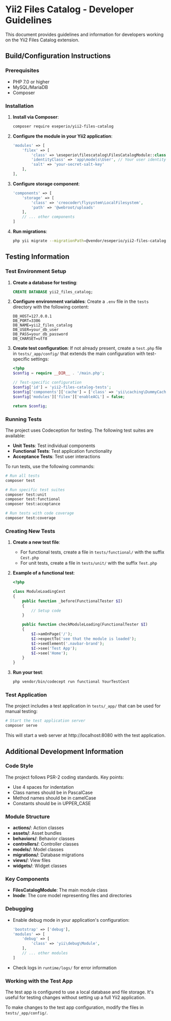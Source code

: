 # Yii2 Files Catalog - Developer Guidelines

This document provides guidelines and information for developers working on the Yii2 Files Catalog extension.

## Build/Configuration Instructions

### Prerequisites
- PHP 7.0 or higher
- MySQL/MariaDB
- Composer

### Installation

1. **Install via Composer**:
   ```bash
   composer require eseperio/yii2-files-catalog
   ```

2. **Configure the module in your Yii2 application**:
   ```php
   'modules' => [
       'filex' => [
           'class' => \eseperio\filescatalog\FilesCatalogModule::class,
           'identityClass' => 'app\models\User', // Your user identity class
           'salt' => 'your-secret-salt-key'
       ],
   ],
   ```

3. **Configure storage component**:
   ```php
   'components' => [
       'storage' => [
           'class' => 'creocoder\flysystem\LocalFilesystem',
           'path' => '@webroot/uploads'
       ],
       // ... other components
   ]
   ```

4. **Run migrations**:
   ```bash
   php yii migrate --migrationPath=@vendor/eseperio/yii2-files-catalog/src/migrations
   ```

## Testing Information

### Test Environment Setup

1. **Create a database for testing**:
   ```sql
   CREATE DATABASE yii2_files_catalog;
   ```

2. **Configure environment variables**:
   Create a `.env` file in the `tests` directory with the following content:
   ```
   DB_HOST=127.0.0.1
   DB_PORT=3306
   DB_NAME=yii2_files_catalog
   DB_USER=your_db_user
   DB_PASS=your_db_password
   DB_CHARSET=utf8
   ```

3. **Create test configuration**:
   If not already present, create a `test.php` file in `tests/_app/config/` that extends the main configuration with test-specific settings:
   ```php
   <?php
   $config = require __DIR__ . '/main.php';
   
   // Test-specific configuration
   $config['id'] = 'yii2-files-catalog-tests';
   $config['components']['cache'] = ['class' => 'yii\caching\DummyCache'];
   $config['modules']['filex']['enableACL'] = false;
   
   return $config;
   ```

### Running Tests

The project uses Codeception for testing. The following test suites are available:

- **Unit Tests**: Test individual components
- **Functional Tests**: Test application functionality
- **Acceptance Tests**: Test user interactions

To run tests, use the following commands:

```bash
# Run all tests
composer test

# Run specific test suites
composer test:unit
composer test:functional
composer test:acceptance

# Run tests with code coverage
composer test:coverage
```

### Creating New Tests

1. **Create a new test file**:
   - For functional tests, create a file in `tests/functional/` with the suffix `Cest.php`
   - For unit tests, create a file in `tests/unit/` with the suffix `Test.php`

2. **Example of a functional test**:
   ```php
   <?php
   
   class ModuleLoadingCest
   {
       public function _before(FunctionalTester $I)
       {
           // Setup code
       }
   
       public function checkModuleLoading(FunctionalTester $I)
       {
           $I->amOnPage('/');
           $I->expectTo('see that the module is loaded');
           $I->seeElement('.navbar-brand');
           $I->see('Test App');
           $I->see('Home');
       }
   }
   ```

3. **Run your test**:
   ```bash
   php vendor/bin/codecept run functional YourTestCest
   ```

### Test Application

The project includes a test application in `tests/_app/` that can be used for manual testing:

```bash
# Start the test application server
composer serve
```

This will start a web server at http://localhost:8080 with the test application.

## Additional Development Information

### Code Style

The project follows PSR-2 coding standards. Key points:

- Use 4 spaces for indentation
- Class names should be in PascalCase
- Method names should be in camelCase
- Constants should be in UPPER_CASE

### Module Structure

- **actions/**: Action classes
- **assets/**: Asset bundles
- **behaviors/**: Behavior classes
- **controllers/**: Controller classes
- **models/**: Model classes
- **migrations/**: Database migrations
- **views/**: View files
- **widgets/**: Widget classes

### Key Components

- **FilesCatalogModule**: The main module class
- **Inode**: The core model representing files and directories

### Debugging

- Enable debug mode in your application's configuration:
  ```php
  'bootstrap' => ['debug'],
  'modules' => [
      'debug' => [
          'class' => 'yii\debug\Module',
      ],
      // ... other modules
  ]
  ```

- Check logs in `runtime/logs/` for error information

### Working with the Test App

The test app is configured to use a local database and file storage. It's useful for testing changes without setting up a full Yii2 application.

To make changes to the test app configuration, modify the files in `tests/_app/config/`.
